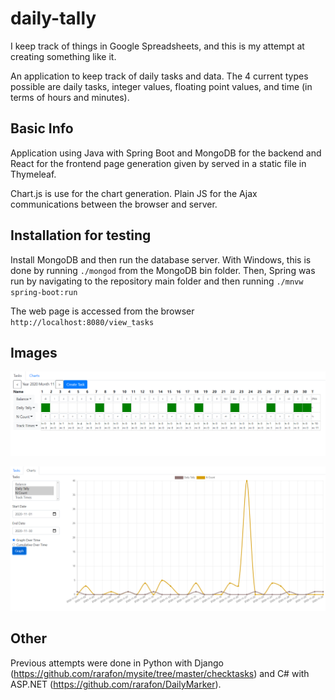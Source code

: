 # daily-tally

I keep track of things in Google Spreadsheets, and this is my attempt at creating something like it.

An application to keep track of daily tasks and data. The 4 current types possible are daily tasks, integer values, floating point values, and time (in terms of hours and minutes).

## Basic Info

Application using Java with Spring Boot and MongoDB for the backend and React for the frontend page generation given by served in a static file in Thymeleaf.

Chart.js is use for the chart generation. Plain JS for the Ajax communications between the browser and server.

## Installation for testing

Install MongoDB and then run the database server. With Windows, this is done by running `./mongod` from the MongoDB bin folder. Then, Spring was run by navigating to the repository main folder and then running `./mnvw spring-boot:run`

The web page is accessed from the browser `http://localhost:8080/view_tasks`

## Images

![Tasks Page](/docs/imgs/tasks_page.png)

![Charts Page](/docs/imgs/charts_page.png)

## Other
Previous attempts were done in Python with Django (https://github.com/rarafon/mysite/tree/master/checktasks) and C# with ASP.NET (https://github.com/rarafon/DailyMarker).
